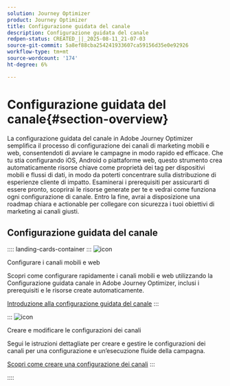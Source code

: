 ```yaml
---
solution: Journey Optimizer
product: Journey Optimizer
title: Configurazione guidata del canale
description: Configurazione guidata del canale
redpen-status: CREATED_||_2025-08-11_21-07-03
source-git-commit: 5a8ef88cba254241933607ca59156d35e0e92926
workflow-type: tm+mt
source-wordcount: '174'
ht-degree: 6%

---
```



# Configurazione guidata del canale{#section-overview}

La configurazione guidata del canale in Adobe Journey Optimizer semplifica il processo di configurazione dei canali di marketing mobili e web, consentendoti di avviare le campagne in modo rapido ed efficace. Che tu stia configurando iOS, Android o piattaforme web, questo strumento crea automaticamente risorse chiave come proprietà dei tag per dispositivi mobili e flussi di dati, in modo da poterti concentrare sulla distribuzione di esperienze cliente di impatto. Esaminerai i prerequisiti per assicurarti di essere pronto, scoprirai le risorse generate per te e vedrai come funziona ogni configurazione di canale. Entro la fine, avrai a disposizione una roadmap chiara e actionable per collegare con sicurezza i tuoi obiettivi di marketing ai canali giusti.

## Configurazione guidata del canale

:::: landing-cards-container
:::
![icon](https://cdn.experienceleague.adobe.com/icons/gear.svg)

Configurare i canali mobili e web

Scopri come configurare rapidamente i canali mobili e web utilizzando la Configurazione guidata canale in Adobe Journey Optimizer, inclusi i prerequisiti e le risorse create automaticamente.

[Introduzione alla configurazione guidata del canale](../using/configuration/set-mobile-config.md)
:::

:::
![icon](https://cdn.experienceleague.adobe.com/icons/list-check.svg)

Creare e modificare le configurazioni dei canali

Segui le istruzioni dettagliate per creare e gestire le configurazioni dei canali per una configurazione e un’esecuzione fluide della campagna.

[Scopri come creare una configurazione dei canali](../using/configuration/create-channel-set-up.md)
:::

::::

